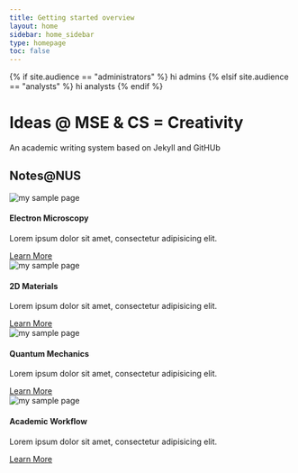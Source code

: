 ```yaml
---
title: Getting started overview
layout: home
sidebar: home_sidebar
type: homepage
toc: false
---
```


{% if site.audience == "administrators" %}
hi admins
{% elsif site.audience == "analysts" %}
hi analysts
{% endif %}

<div class="jumbotron">
  <h1>Ideas @ MSE & CS = Creativity</h1>
  <p>An academic writing system based on Jekyll and GitHUb </p>
</div>

<div class="row">
        <div class="col-lg-12">
            <h2 class="page-header">Notes@NUS</h2>
        </div>
        <!--first-->
        <div class="col-md-3 col-sm-6">
            <div class="panel panel-default text-center">
                <div class="panel-heading">
                	<span class="fa-stack fa-5x">
                	<img title="my sample page" src="{{ "/images/TEM.jpg" | prepend: site.baseurl }}" class="note-photo">
                    </span>
                </div>
                <div class="panel-body">
                    <h4>Electron Microscopy</h4>
                    <p>Lorem ipsum dolor sit amet, consectetur adipisicing elit.</p>
                    <a href="#" class="btn btn-primary">Learn More</a>
                </div>
            </div>
        </div>
        <!--second-->
        <div class="col-md-3 col-sm-6">
            <div class="panel panel-default text-center">
                <div class="panel-heading">
                    <span class="fa-stack fa-5x">
                          <img title="my sample page" src="{{ "/images/2D.jpg" | prepend: site.baseurl }}" class="note-photo">
                    </span>
                </div>
                <div class="panel-body">
                    <h4>2D Materials</h4>
                    <p>Lorem ipsum dolor sit amet, consectetur adipisicing elit.</p>
                    <a href="#" class="btn btn-primary">Learn More</a>
                </div>
            </div>
        </div>
        <!--Third-->
        <div class="col-md-3 col-sm-6">
            <div class="panel panel-default text-center">
                <div class="panel-heading">
                    <span class="fa-stack fa-5x">
                          <img title="my sample page" src="{{ "/images/QM.jpg" | prepend: site.baseurl }}" class="note-photo">
                    </span>
                </div>
                <div class="panel-body">
                    <h4>Quantum Mechanics</h4>
                    <p>Lorem ipsum dolor sit amet, consectetur adipisicing elit.</p>
                    <a href="#" class="btn btn-primary">Learn More</a>
                </div>
            </div>
        </div>
        <!--fourth-->
        <div class="col-md-3 col-sm-6">
            <div class="panel panel-default text-center">
                <div class="panel-heading">
                    <span class="fa-stack fa-5x">
                          <img title="my sample page" src="{{ "/images/workflow.png" | prepend: site.baseurl }}" class="note-photo">
                    </span>
                </div>
                <div class="panel-body">
                    <h4>Academic Workflow</h4>
                    <p>Lorem ipsum dolor sit amet, consectetur adipisicing elit.</p>
                    <a href="#" class="btn btn-primary">Learn More</a>
                </div>
            </div>
        </div>
</div>


